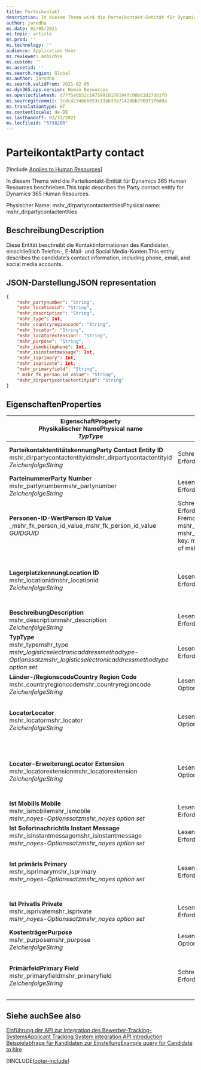 ```yaml
---
title: Parteikontakt
description: In diesem Thema wird die Parteikontakt-Entität für Dynamics 365 Human Resources beschrieben.
author: jaredha
ms.date: 02/05/2021
ms.topic: article
ms.prod: ''
ms.technology: ''
audience: Application User
ms.reviewer: anbichse
ms.custom: ''
ms.assetid: ''
ms.search.region: Global
ms.author: jaredha
ms.search.validFrom: 2021-02-05
ms.dyn365.ops.version: Human Resources
ms.openlocfilehash: d77f5ebb52c14759918178194fc08b63d27db1f0
ms.sourcegitcommit: 3cdc42346bb653c13ab33a7142dbb7969f1f6dda
ms.translationtype: HT
ms.contentlocale: de-DE
ms.lasthandoff: 03/31/2021
ms.locfileid: "5798200"
---
```

# <a name="party-contact"></a><span data-ttu-id="3c650-103">Parteikontakt</span><span class="sxs-lookup"><span data-stu-id="3c650-103">Party contact</span></span>

[!include [Applies to Human Resources](../includes/applies-to-hr.md)]

<span data-ttu-id="3c650-104">In diesem Thema wird die Parteikontakt-Entität für Dynamics 365 Human Resources beschrieben.</span><span class="sxs-lookup"><span data-stu-id="3c650-104">This topic describes the Party contact entity for Dynamics 365 Human Resources.</span></span>

<span data-ttu-id="3c650-105">Physischer Name: mshr_dirpartycontactentities</span><span class="sxs-lookup"><span data-stu-id="3c650-105">Physical name: mshr_dirpartycontactentities</span></span>

## <a name="description"></a><span data-ttu-id="3c650-106">Beschreibung</span><span class="sxs-lookup"><span data-stu-id="3c650-106">Description</span></span>

<span data-ttu-id="3c650-107">Diese Entität beschreibt die Kontaktinformationen des Kandidaten, einschließlich Telefon-, E-Mail- und Social Media-Konten.</span><span class="sxs-lookup"><span data-stu-id="3c650-107">This entity describes the candidate’s contact information, including phone, email, and social media accounts.</span></span>

## <a name="json-representation"></a><span data-ttu-id="3c650-108">JSON-Darstellung</span><span class="sxs-lookup"><span data-stu-id="3c650-108">JSON representation</span></span>

```json
{
    "mshr_partynumber": "String",
    "mshr_locationid": "String",
    "mshr_description": "String",
    "mshr_type": Int,
    "mshr_countryregioncode": "String",
    "mshr_locator": "String",
    "mshr_locatorextension": "String",
    "mshr_purpose": "String",
    "mshr_ismobilephone": Int,
    "mshr_isinstantmessage": Int,
    "mshr_isprimary": Int,
    "mshr_isprivate": Int,
    "mshr_primaryfield": "String",
    "_mshr_fk_person_id_value": "String",
    "mshr_dirpartycontactentityid": "String"
}
```

## <a name="properties"></a><span data-ttu-id="3c650-109">Eigenschaften</span><span class="sxs-lookup"><span data-stu-id="3c650-109">Properties</span></span>

| <span data-ttu-id="3c650-110">Eigenschaft</span><span class="sxs-lookup"><span data-stu-id="3c650-110">Property</span></span><br><span data-ttu-id="3c650-111">**Physikalischer Name**</span><span class="sxs-lookup"><span data-stu-id="3c650-111">**Physical name**</span></span><br><span data-ttu-id="3c650-112">**_Typ_**</span><span class="sxs-lookup"><span data-stu-id="3c650-112">**_Type_**</span></span> | <span data-ttu-id="3c650-113">Verwenden</span><span class="sxs-lookup"><span data-stu-id="3c650-113">Use</span></span> | <span data-ttu-id="3c650-114">Beschreibung</span><span class="sxs-lookup"><span data-stu-id="3c650-114">Description</span></span> |
| --- | --- | --- |
| <span data-ttu-id="3c650-115">**Parteikontaktentitätskennung**</span><span class="sxs-lookup"><span data-stu-id="3c650-115">**Party Contact Entity ID**</span></span><br><span data-ttu-id="3c650-116">mshr_dirpartycontactentityid</span><span class="sxs-lookup"><span data-stu-id="3c650-116">mshr_dirpartycontactentityid</span></span><br><span data-ttu-id="3c650-117">*Zeichenfolge*</span><span class="sxs-lookup"><span data-stu-id="3c650-117">*String*</span></span> | <span data-ttu-id="3c650-118">Schreibgeschützt</span><span class="sxs-lookup"><span data-stu-id="3c650-118">Read-only</span></span><br><span data-ttu-id="3c650-119">Erforderlich</span><span class="sxs-lookup"><span data-stu-id="3c650-119">Required</span></span> | <span data-ttu-id="3c650-120">Vom System generierter eindeutiger Bezeichner für den Entitätsdatensatz.</span><span class="sxs-lookup"><span data-stu-id="3c650-120">System-generated unique identifier for the entity record.</span></span> |
| <span data-ttu-id="3c650-121">**Parteinummer**</span><span class="sxs-lookup"><span data-stu-id="3c650-121">**Party Number**</span></span><br><span data-ttu-id="3c650-122">mshr_partynumber</span><span class="sxs-lookup"><span data-stu-id="3c650-122">mshr_partynumber</span></span><br><span data-ttu-id="3c650-123">*Zeichenfolge*</span><span class="sxs-lookup"><span data-stu-id="3c650-123">*String*</span></span> | <span data-ttu-id="3c650-124">Lesen/Schreiben</span><span class="sxs-lookup"><span data-stu-id="3c650-124">Read/write</span></span><br><span data-ttu-id="3c650-125">Erforderlich</span><span class="sxs-lookup"><span data-stu-id="3c650-125">Required</span></span> | <span data-ttu-id="3c650-126">Die Kennung des Datensatzes der zugeordneten Partei (Person).</span><span class="sxs-lookup"><span data-stu-id="3c650-126">The ID of the associated party (person) record.</span></span> |
| <span data-ttu-id="3c650-127">**Personen-ID-Wert**</span><span class="sxs-lookup"><span data-stu-id="3c650-127">**Person ID Value**</span></span><br><span data-ttu-id="3c650-128">_mshr_fk_person_id_value</span><span class="sxs-lookup"><span data-stu-id="3c650-128">_mshr_fk_person_id_value</span></span><br><span data-ttu-id="3c650-129">*GUID*</span><span class="sxs-lookup"><span data-stu-id="3c650-129">*GUID*</span></span> | <span data-ttu-id="3c650-130">Schreibgeschützt</span><span class="sxs-lookup"><span data-stu-id="3c650-130">Read-only</span></span><br><span data-ttu-id="3c650-131">Erforderlich</span><span class="sxs-lookup"><span data-stu-id="3c650-131">Required</span></span><br><span data-ttu-id="3c650-132">Fremdschlüssel: mshr_dirpersonentityid von mshr_dirpersonentity</span><span class="sxs-lookup"><span data-stu-id="3c650-132">Foreign key: mshr_dirpersonentityid of mshr_dirpersonentity</span></span> | <span data-ttu-id="3c650-133">Der vom System generierte Bezeichner des Entitätsdatensatzes der Partei (Person).</span><span class="sxs-lookup"><span data-stu-id="3c650-133">The system-generated identifier of the party (person) entity record.</span></span> |
| <span data-ttu-id="3c650-134">**Lagerplatzkennung**</span><span class="sxs-lookup"><span data-stu-id="3c650-134">**Location ID**</span></span><br><span data-ttu-id="3c650-135">mshr_locationid</span><span class="sxs-lookup"><span data-stu-id="3c650-135">mshr_locationid</span></span><br><span data-ttu-id="3c650-136">*Zeichenfolge*</span><span class="sxs-lookup"><span data-stu-id="3c650-136">*String*</span></span> | <span data-ttu-id="3c650-137">Lesen/Schreiben</span><span class="sxs-lookup"><span data-stu-id="3c650-137">Read/write</span></span><br><span data-ttu-id="3c650-138">Erforderlich</span><span class="sxs-lookup"><span data-stu-id="3c650-138">Required</span></span> | <span data-ttu-id="3c650-139">Die Standortkennung des Adressdatensatzes.</span><span class="sxs-lookup"><span data-stu-id="3c650-139">The location ID of the address record.</span></span> <span data-ttu-id="3c650-140">Wird in der Entität mshr_logisticspostaladdresslocationcdsentity eingerichtet.</span><span class="sxs-lookup"><span data-stu-id="3c650-140">Set up in mshr_logisticspostaladdresslocationcdsentity entity.</span></span> |
| <span data-ttu-id="3c650-141">**Beschreibung**</span><span class="sxs-lookup"><span data-stu-id="3c650-141">**Description**</span></span><br><span data-ttu-id="3c650-142">mshr_description</span><span class="sxs-lookup"><span data-stu-id="3c650-142">mshr_description</span></span><br><span data-ttu-id="3c650-143">*Zeichenfolge*</span><span class="sxs-lookup"><span data-stu-id="3c650-143">*String*</span></span> | <span data-ttu-id="3c650-144">Lesen/Schreiben</span><span class="sxs-lookup"><span data-stu-id="3c650-144">Read/write</span></span><br><span data-ttu-id="3c650-145">Erforderlich</span><span class="sxs-lookup"><span data-stu-id="3c650-145">Required</span></span> | <span data-ttu-id="3c650-146">Die Beschreibung der Kontaktdaten.</span><span class="sxs-lookup"><span data-stu-id="3c650-146">The description of the contact details.</span></span> |
| <span data-ttu-id="3c650-147">**Typ**</span><span class="sxs-lookup"><span data-stu-id="3c650-147">**Type**</span></span><br><span data-ttu-id="3c650-148">mshr_type</span><span class="sxs-lookup"><span data-stu-id="3c650-148">mshr_type</span></span><br><span data-ttu-id="3c650-149">*mshr_logisticselectronicaddressmethodtype-Optionssatz*</span><span class="sxs-lookup"><span data-stu-id="3c650-149">*mshr_logisticselectronicaddressmethodtype option set*</span></span> | <span data-ttu-id="3c650-150">Lesen/Schreiben</span><span class="sxs-lookup"><span data-stu-id="3c650-150">Read/write</span></span><br><span data-ttu-id="3c650-151">Erforderlich</span><span class="sxs-lookup"><span data-stu-id="3c650-151">Required</span></span> | <span data-ttu-id="3c650-152">Der Kontaktdetailtyp.</span><span class="sxs-lookup"><span data-stu-id="3c650-152">The contact detail type.</span></span> |
| <span data-ttu-id="3c650-153">**Länder-/Regionscode**</span><span class="sxs-lookup"><span data-stu-id="3c650-153">**Country Region Code**</span></span><br><span data-ttu-id="3c650-154">mshr_countryregioncode</span><span class="sxs-lookup"><span data-stu-id="3c650-154">mshr_countryregioncode</span></span><br><span data-ttu-id="3c650-155">*Zeichenfolge*</span><span class="sxs-lookup"><span data-stu-id="3c650-155">*String*</span></span> | <span data-ttu-id="3c650-156">Lesen/Schreiben</span><span class="sxs-lookup"><span data-stu-id="3c650-156">Read/write</span></span><br><span data-ttu-id="3c650-157">Optional</span><span class="sxs-lookup"><span data-stu-id="3c650-157">Optional</span></span> | <span data-ttu-id="3c650-158">Land oder Region der Adresse.</span><span class="sxs-lookup"><span data-stu-id="3c650-158">The country or region of the address.</span></span> |
| <span data-ttu-id="3c650-159">**Locator**</span><span class="sxs-lookup"><span data-stu-id="3c650-159">**Locator**</span></span><br><span data-ttu-id="3c650-160">mshr_locator</span><span class="sxs-lookup"><span data-stu-id="3c650-160">mshr_locator</span></span><br><span data-ttu-id="3c650-161">*Zeichenfolge*</span><span class="sxs-lookup"><span data-stu-id="3c650-161">*String*</span></span> | <span data-ttu-id="3c650-162">Lesen/Schreiben</span><span class="sxs-lookup"><span data-stu-id="3c650-162">Read/write</span></span><br><span data-ttu-id="3c650-163">Optional</span><span class="sxs-lookup"><span data-stu-id="3c650-163">Optional</span></span> | <span data-ttu-id="3c650-164">Die Kontaktdetails.</span><span class="sxs-lookup"><span data-stu-id="3c650-164">The contact details.</span></span> <span data-ttu-id="3c650-165">Wenn zum Beispiel der Typ **E-Mail-Addresse** ist, dann enthält dieses Feld die E-Mail-Adresse des Kandidaten.</span><span class="sxs-lookup"><span data-stu-id="3c650-165">For example, if the type is **Email address**, then this field contains the candidate’s email address.</span></span> |
| <span data-ttu-id="3c650-166">**Locator-Erweiterung**</span><span class="sxs-lookup"><span data-stu-id="3c650-166">**Locator Extension**</span></span><br><span data-ttu-id="3c650-167">mshr_locatorextension</span><span class="sxs-lookup"><span data-stu-id="3c650-167">mshr_locatorextension</span></span><br><span data-ttu-id="3c650-168">*Zeichenfolge*</span><span class="sxs-lookup"><span data-stu-id="3c650-168">*String*</span></span> | <span data-ttu-id="3c650-169">Lesen/Schreiben</span><span class="sxs-lookup"><span data-stu-id="3c650-169">Read/write</span></span><br><span data-ttu-id="3c650-170">Optional</span><span class="sxs-lookup"><span data-stu-id="3c650-170">Optional</span></span> | <span data-ttu-id="3c650-171">Die Locator-Erweiterung.</span><span class="sxs-lookup"><span data-stu-id="3c650-171">The locator extension.</span></span> <span data-ttu-id="3c650-172">Wenn zum Beispiel der Typ **Telefon** ist, dann würde diese Eigenschaft die Telefonnummernerweiterung enthalten.</span><span class="sxs-lookup"><span data-stu-id="3c650-172">For example, if the type is **Phone**, then this property would contain the phone number extension.</span></span> |
| <span data-ttu-id="3c650-173">**Ist Mobil**</span><span class="sxs-lookup"><span data-stu-id="3c650-173">**Is Mobile**</span></span><br><span data-ttu-id="3c650-174">mshr_ismobile</span><span class="sxs-lookup"><span data-stu-id="3c650-174">mshr_ismobile</span></span><br><span data-ttu-id="3c650-175">*mshr_noyes-Optionssatz*</span><span class="sxs-lookup"><span data-stu-id="3c650-175">*mshr_noyes option set*</span></span> | <span data-ttu-id="3c650-176">Lesen/Schreiben</span><span class="sxs-lookup"><span data-stu-id="3c650-176">Read/write</span></span><br><span data-ttu-id="3c650-177">Erforderlich</span><span class="sxs-lookup"><span data-stu-id="3c650-177">Required</span></span> | <span data-ttu-id="3c650-178">Gibt an, ob das Telefon eine mobile Nummer ist.</span><span class="sxs-lookup"><span data-stu-id="3c650-178">Specifies whether the phone is a mobile number.</span></span> |
| <span data-ttu-id="3c650-179">**Ist Sofortnachricht**</span><span class="sxs-lookup"><span data-stu-id="3c650-179">**Is Instant Message**</span></span><br><span data-ttu-id="3c650-180">mshr_isinstantmessage</span><span class="sxs-lookup"><span data-stu-id="3c650-180">mshr_isinstantmessage</span></span><br><span data-ttu-id="3c650-181">*mshr_noyes-Optionssatz*</span><span class="sxs-lookup"><span data-stu-id="3c650-181">*mshr_noyes option set*</span></span> | <span data-ttu-id="3c650-182">Lesen/Schreiben</span><span class="sxs-lookup"><span data-stu-id="3c650-182">Read/write</span></span><br><span data-ttu-id="3c650-183">Erforderlich</span><span class="sxs-lookup"><span data-stu-id="3c650-183">Required</span></span> | <span data-ttu-id="3c650-184">Gibt an, ob das Telefon für Sofortnachrichten aktiviert ist.</span><span class="sxs-lookup"><span data-stu-id="3c650-184">Specifies whether the phone is enabled for instant messaging.</span></span> |
| <span data-ttu-id="3c650-185">**Ist primär**</span><span class="sxs-lookup"><span data-stu-id="3c650-185">**Is Primary**</span></span><br><span data-ttu-id="3c650-186">mshr_isprimary</span><span class="sxs-lookup"><span data-stu-id="3c650-186">mshr_isprimary</span></span><br><span data-ttu-id="3c650-187">*mshr_noyes-Optionssatz*</span><span class="sxs-lookup"><span data-stu-id="3c650-187">*mshr_noyes option set*</span></span> | <span data-ttu-id="3c650-188">Lesen/Schreiben</span><span class="sxs-lookup"><span data-stu-id="3c650-188">Read/write</span></span><br><span data-ttu-id="3c650-189">Erforderlich</span><span class="sxs-lookup"><span data-stu-id="3c650-189">Required</span></span> | <span data-ttu-id="3c650-190">Bestimmt den primären Kontakt des Kontakttyps.</span><span class="sxs-lookup"><span data-stu-id="3c650-190">Determines the primary contact of the contact type.</span></span> <span data-ttu-id="3c650-191">Pro Kontakttyp darf nur ein Primärdatensatz vorhanden sein.</span><span class="sxs-lookup"><span data-stu-id="3c650-191">There must be only one primary record per contact type.</span></span> |
| <span data-ttu-id="3c650-192">**Ist Privat**</span><span class="sxs-lookup"><span data-stu-id="3c650-192">**Is Private**</span></span><br><span data-ttu-id="3c650-193">mshr_isprivate</span><span class="sxs-lookup"><span data-stu-id="3c650-193">mshr_isprivate</span></span><br><span data-ttu-id="3c650-194">*mshr_noyes-Optionssatz*</span><span class="sxs-lookup"><span data-stu-id="3c650-194">*mshr_noyes option set*</span></span> | <span data-ttu-id="3c650-195">Lesen/Schreiben</span><span class="sxs-lookup"><span data-stu-id="3c650-195">Read/write</span></span><br><span data-ttu-id="3c650-196">Erforderlich</span><span class="sxs-lookup"><span data-stu-id="3c650-196">Required</span></span> | <span data-ttu-id="3c650-197">Identifiziert, ob diese Adresse eine private Adresse für die Person ist.</span><span class="sxs-lookup"><span data-stu-id="3c650-197">Identifies whether this address is a private address for the person.</span></span> |
| <span data-ttu-id="3c650-198">**Kostenträger**</span><span class="sxs-lookup"><span data-stu-id="3c650-198">**Purpose**</span></span><br><span data-ttu-id="3c650-199">mshr_purpose</span><span class="sxs-lookup"><span data-stu-id="3c650-199">mshr_purpose</span></span><br><span data-ttu-id="3c650-200">*Zeichenfolge*</span><span class="sxs-lookup"><span data-stu-id="3c650-200">*String*</span></span> | <span data-ttu-id="3c650-201">Lesen/Schreiben</span><span class="sxs-lookup"><span data-stu-id="3c650-201">Read/write</span></span><br><span data-ttu-id="3c650-202">Optional</span><span class="sxs-lookup"><span data-stu-id="3c650-202">Optional</span></span> | <span data-ttu-id="3c650-203">Der Zweck/die Rolle der Kontaktdaten.</span><span class="sxs-lookup"><span data-stu-id="3c650-203">The purpose/role of the contact details.</span></span> |
| <span data-ttu-id="3c650-204">**Primärfeld**</span><span class="sxs-lookup"><span data-stu-id="3c650-204">**Primary Field**</span></span><br><span data-ttu-id="3c650-205">mshr_primaryfield</span><span class="sxs-lookup"><span data-stu-id="3c650-205">mshr_primaryfield</span></span><br><span data-ttu-id="3c650-206">*Zeichenfolge*</span><span class="sxs-lookup"><span data-stu-id="3c650-206">*String*</span></span> | <span data-ttu-id="3c650-207">Schreibgeschützt</span><span class="sxs-lookup"><span data-stu-id="3c650-207">Read-only</span></span><br><span data-ttu-id="3c650-208">Erforderlich</span><span class="sxs-lookup"><span data-stu-id="3c650-208">Required</span></span> | <span data-ttu-id="3c650-209">Feld, das als ein primärer Bezeichner des Entitätsdatensatzes verwendet wird.</span><span class="sxs-lookup"><span data-stu-id="3c650-209">Field used as a primary identifier of the entity record.</span></span> <span data-ttu-id="3c650-210">Kombination aus Parteinummer, Typ, Beschreibung und Locator.</span><span class="sxs-lookup"><span data-stu-id="3c650-210">Combination of party number, type, description, and locator.</span></span> |

## <a name="see-also"></a><span data-ttu-id="3c650-211">Siehe auch</span><span class="sxs-lookup"><span data-stu-id="3c650-211">See also</span></span>

[<span data-ttu-id="3c650-212">Einführung der API zur Integration des Bewerber-Tracking-Systems</span><span class="sxs-lookup"><span data-stu-id="3c650-212">Applicant Tracking System integration API introduction</span></span>](hr-admin-integration-ats-api-introduction.md)<br>
[<span data-ttu-id="3c650-213">Beispielabfrage für Kandidaten zur Einstellung</span><span class="sxs-lookup"><span data-stu-id="3c650-213">Example query for Candidate to hire</span></span>](hr-admin-integration-ats-api-candidate-to-hire-example-query.md)



[!INCLUDE[footer-include](../includes/footer-banner.md)]